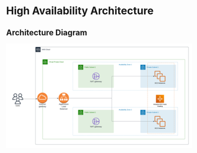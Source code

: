 # High Availability Architecture

## Architecture Diagram
![AWS architecture diagram](./architecture_diagram.png)